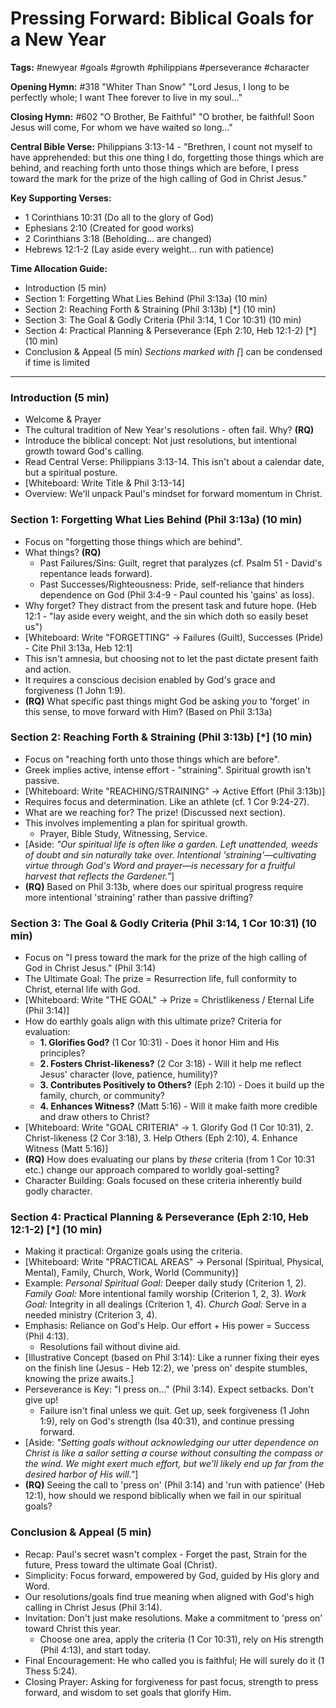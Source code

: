# Pressing Forward: Biblical Goals for a New Year

**Tags:** #newyear #goals #growth #philippians #perseverance #character

**Opening Hymn:** #318 "Whiter Than Snow" "Lord Jesus, I long to be perfectly
whole; I want Thee forever to live in my soul..."

**Closing Hymn:** #602 "O Brother, Be Faithful" "O brother, be faithful! Soon
Jesus will come, For whom we have waited so long..."

**Central Bible Verse:** Philippians 3:13-14 - "Brethren, I count not myself to
have apprehended: but this one thing I do, forgetting those things which are
behind, and reaching forth unto those things which are before, I press toward
the mark for the prize of the high calling of God in Christ Jesus."

**Key Supporting Verses:**

- 1 Corinthians 10:31 (Do all to the glory of God)
- Ephesians 2:10 (Created for good works)
- 2 Corinthians 3:18 (Beholding... are changed)
- Hebrews 12:1-2 (Lay aside every weight... run with patience)

**Time Allocation Guide:**

- Introduction (5 min)
- Section 1: Forgetting What Lies Behind (Phil 3:13a) (10 min)
- Section 2: Reaching Forth & Straining (Phil 3:13b) [*] (10 min)
- Section 3: The Goal & Godly Criteria (Phil 3:14, 1 Cor 10:31) (10 min)
- Section 4: Practical Planning & Perseverance (Eph 2:10, Heb 12:1-2) [*] (10
  min)
- Conclusion & Appeal (5 min) _Sections marked with [_] can be condensed if time
  is limited

---

### Introduction (5 min)

- Welcome & Prayer
- The cultural tradition of New Year's resolutions - often fail. Why? **(RQ)**
- Introduce the biblical concept: Not just resolutions, but intentional growth
  toward God's calling.
- Read Central Verse: Philippians 3:13-14. This isn't about a calendar date, but
  a spiritual posture.
- [Whiteboard: Write Title & Phil 3:13-14]
- Overview: We'll unpack Paul's mindset for forward momentum in Christ.

### Section 1: Forgetting What Lies Behind (Phil 3:13a) (10 min)

- Focus on "forgetting those things which are behind".
- What things? **(RQ)**
  - Past Failures/Sins: Guilt, regret that paralyzes (cf. Psalm 51 - David's
    repentance leads forward).
  - Past Successes/Righteousness: Pride, self-reliance that hinders dependence
    on God (Phil 3:4-9 - Paul counted his 'gains' as loss).
- Why forget? They distract from the present task and future hope. (Heb 12:1 -
  "lay aside every weight, and the sin which doth so easily beset us")
- [Whiteboard: Write "FORGETTING" -> Failures (Guilt), Successes (Pride) - Cite
  Phil 3:13a, Heb 12:1]
- This isn't amnesia, but choosing not to let the past dictate present faith and
  action.
- It requires a conscious decision enabled by God's grace and forgiveness (1
  John 1:9).
- **(RQ)** What specific past things might God be asking _you_ to 'forget' in
  this sense, to move forward with Him? (Based on Phil 3:13a)

### Section 2: Reaching Forth & Straining (Phil 3:13b) [*] (10 min)

- Focus on "reaching forth unto those things which are before".
- Greek implies active, intense effort - "straining". Spiritual growth isn't
  passive.
- [Whiteboard: Write "REACHING/STRAINING" -> Active Effort (Phil 3:13b)]
- Requires focus and determination. Like an athlete (cf. 1 Cor 9:24-27).
- What are we reaching for? The prize! (Discussed next section).
- This involves implementing a plan for spiritual growth.
  - Prayer, Bible Study, Witnessing, Service.
- [Aside: *"Our spiritual life is often like a garden. Left unattended, weeds of
  doubt and sin naturally take over. Intentional 'straining'—cultivating virtue
  through God's Word and prayer—is necessary for a fruitful harvest that
  reflects the Gardener."*]
- **(RQ)** Based on Phil 3:13b, where does our spiritual progress require more
  intentional 'straining' rather than passive drifting?

### Section 3: The Goal & Godly Criteria (Phil 3:14, 1 Cor 10:31) (10 min)

- Focus on "I press toward the mark for the prize of the high calling of God in
  Christ Jesus." (Phil 3:14)
- The Ultimate Goal: The prize = Resurrection life, full conformity to Christ,
  eternal life with God.
- [Whiteboard: Write "THE GOAL" -> Prize = Christlikeness / Eternal Life (Phil
  3:14)]
- How do earthly goals align with this ultimate prize? Criteria for evaluation:
  - **1. Glorifies God?** (1 Cor 10:31) - Does it honor Him and His principles?
  - **2. Fosters Christ-likeness?** (2 Cor 3:18) - Will it help me reflect
    Jesus' character (love, patience, humility)?
  - **3. Contributes Positively to Others?** (Eph 2:10) - Does it build up the
    family, church, or community?
  - **4. Enhances Witness?** (Matt 5:16) - Will it make faith more credible and
    draw others to Christ?
- [Whiteboard: Write "GOAL CRITERIA" -> 1. Glorify God (1 Cor 10:31), 2.
  Christ-likeness (2 Cor 3:18), 3. Help Others (Eph 2:10), 4. Enhance Witness
  (Matt 5:16)]
- **(RQ)** How does evaluating our plans by _these_ criteria (from 1 Cor 10:31
  etc.) change our approach compared to worldly goal-setting?
- Character Building: Goals focused on these criteria inherently build godly
  character.

### Section 4: Practical Planning & Perseverance (Eph 2:10, Heb 12:1-2) [*] (10 min)

- Making it practical: Organize goals using the criteria.
- [Whiteboard: Write "PRACTICAL AREAS" -> Personal (Spiritual, Physical,
  Mental), Family, Church, Work, World (Community)]
- Example: _Personal Spiritual Goal:_ Deeper daily study (Criterion 1, 2).
  _Family Goal:_ More intentional family worship (Criterion 1, 2, 3). _Work
  Goal:_ Integrity in all dealings (Criterion 1, 4). _Church Goal:_ Serve in a
  needed ministry (Criterion 3, 4).
- Emphasis: Reliance on God's Help. Our effort + His power = Success (Phil
  4:13).
  - Resolutions fail without divine aid.
- [Illustrative Concept (based on Phil 3:14): Like a runner fixing their eyes on
  the finish line (Jesus - Heb 12:2), we 'press on' despite stumbles, knowing
  the prize awaits.]
- Perseverance is Key: "I press on..." (Phil 3:14). Expect setbacks. Don't give
  up!
  - Failure isn't final unless we quit. Get up, seek forgiveness (1 John 1:9),
    rely on God's strength (Isa 40:31), and continue pressing forward.
- [Aside: *"Setting goals without acknowledging our utter dependence on Christ
  is like a sailor setting a course without consulting the compass or the wind.
  We might exert much effort, but we'll likely end up far from the desired
  harbor of His will."*]
- **(RQ)** Seeing the call to 'press on' (Phil 3:14) and 'run with patience'
  (Heb 12:1), how should we respond biblically when we fail in our spiritual
  goals?

### Conclusion & Appeal (5 min)

- Recap: Paul's secret wasn't complex - Forget the past, Strain for the future,
  Press toward the ultimate Goal (Christ).
- Simplicity: Focus forward, empowered by God, guided by His glory and Word.
- Our resolutions/goals find true meaning when aligned with God's high calling
  in Christ Jesus (Phil 3:14).
- Invitation: Don't just make resolutions. Make a commitment to 'press on'
  toward Christ this year.
  - Choose one area, apply the criteria (1 Cor 10:31), rely on His strength
    (Phil 4:13), and start today.
- Final Encouragement: He who called you is faithful; He will surely do it (1
  Thess 5:24).
- Closing Prayer: Asking for forgiveness for past focus, strength to press
  forward, and wisdom to set goals that glorify Him.
